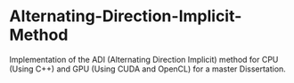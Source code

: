 # Alternating-Direction-Implicit-Method
Implementation of the ADI (Alternating Direction Implicit) method for CPU (Using C++) and GPU (Using CUDA and OpenCL) for a master Dissertation.

